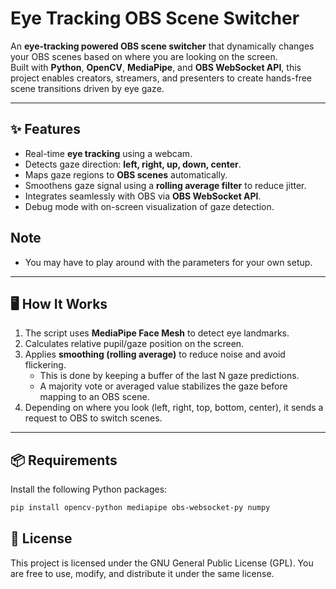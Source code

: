 # Eye Tracking OBS Scene Switcher

An **eye-tracking powered OBS scene switcher** that dynamically changes your OBS scenes based on where you are looking on the screen.  
Built with **Python**, **OpenCV**, **MediaPipe**, and **OBS WebSocket API**, this project enables creators, streamers, and presenters to create hands-free scene transitions driven by eye gaze.

---

## ✨ Features
- Real-time **eye tracking** using a webcam.  
- Detects gaze direction: **left, right, up, down, center**.  
- Maps gaze regions to **OBS scenes** automatically.  
- Smoothens gaze signal using a **rolling average filter** to reduce jitter.  
- Integrates seamlessly with OBS via **OBS WebSocket API**.  
- Debug mode with on-screen visualization of gaze detection.

## Note

 - You may have to play around with the parameters for your own setup.
---

## 🖥️ How It Works
1. The script uses **MediaPipe Face Mesh** to detect eye landmarks.  
2. Calculates relative pupil/gaze position on the screen.  
3. Applies **smoothing (rolling average)** to reduce noise and avoid flickering.  
   - This is done by keeping a buffer of the last N gaze predictions.  
   - A majority vote or averaged value stabilizes the gaze before mapping to an OBS scene.  
4. Depending on where you look (left, right, top, bottom, center), it sends a request to OBS to switch scenes.

---

## 📦 Requirements
Install the following Python packages:

```bash
pip install opencv-python mediapipe obs-websocket-py numpy

```

## 📜 License

This project is licensed under the GNU General Public License (GPL).
You are free to use, modify, and distribute it under the same license.